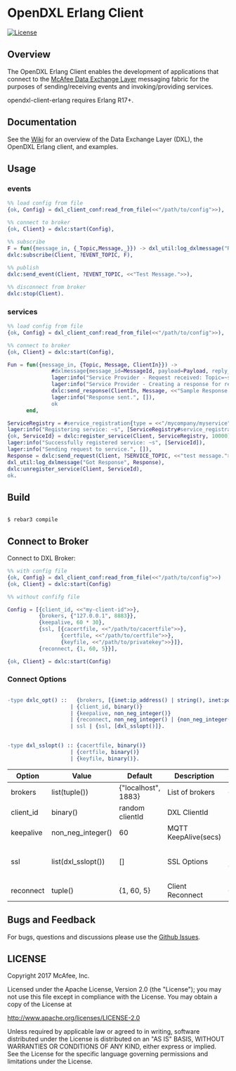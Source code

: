 # OpenDXL Erlang Client
[![License](https://img.shields.io/badge/License-Apache%202.0-blue.svg)](https://opensource.org/licenses/Apache-2.0)

## Overview

The OpenDXL Erlang Client enables the development of applications that connect to the [McAfee Data Exchange Layer](http://www.mcafee.com/us/solutions/data-exchange-layer.aspx) messaging fabric for the purposes of sending/receiving events and invoking/providing services.

opendxl-client-erlang requires Erlang R17+.

## Documentation

See the [Wiki](https://github.com/waymirec/opendxl-client-erlang/wiki) for an overview of the Data Exchange Layer (DXL), the OpenDXL Erlang client, and examples.

## Usage

### events
```erlang
%% load config from file
{ok, Config} = dxl_client_conf:read_from_file(<<"/path/to/config">>),

%% connect to broker
{ok, Client} = dxlc:start(Config),

%% subscribe
F = fun({message_in, {_Topic,Message,_}}) -> dxl_util:log_dxlmessage("Received Event", Message) end,
dxlc:subscribe(Client, ?EVENT_TOPIC, F),
    
%% publish
dxlc:send_event(Client, ?EVENT_TOPIC, <<"Test Message.">>),

%% disconnect from broker
dxlc:stop(Client).
```

### services
```erlang
%% load config from file
{ok, Config} = dxl_client_conf:read_from_file(<<"/path/to/config">>),

%% connect to broker
{ok, Client} = dxlc:start(Config),

Fun = fun({message_in, {Topic, Message, ClientIn}}) ->
              #dxlmessage{message_id=MessageId, payload=Payload, reply_to_topic=ReplyToTopic} = Message,
              lager:info("Service Provider - Request received: Topic=~s, ID=~s, Payload=~s", [Topic, MessageId, Payload]),
              lager:info("Service Provider - Creating a response for request ~s on ~s.", [MessageId, ReplyToTopic]),
              dxlc:send_response(ClientIn, Message, <<"Sample Response Payload"/utf8>>),
              lager:info("Response sent.", []),
              ok
 	  end,

ServiceRegistry = #service_registration{type = <<"/mycompany/myservice">>, topics=#{?SERVICE_TOPIC => Fun}},
lager:info("Registering service: ~s", [ServiceRegistry#service_registration.type]),
{ok, ServiceId} = dxlc:register_service(Client, ServiceRegistry, 10000), 
lager:info("Successfully registered service: ~s", [ServiceId]),
lager:info("Sending request to service.", []),
Response = dxlc:send_request(Client, ?SERVICE_TOPIC, <<"test message.">>),
dxl_util:log_dxlmessage("Got Response", Response),
dxlc:unregister_service(Client, ServiceId),
ok.
```

## Build
```

$ rebar3 compile

```

## Connect to Broker

Connect to DXL Broker:

```erlang
%% with config file
{ok, Config} = dxl_client_conf:read_from_file(<<"/path/to/config">>)
{ok, Client} = dxlc:start(Config)
```
```erlang
%% without confifg file

Config = [{client_id, <<"my-client-id">>},
          {brokers, {"127.0.0.1", 8883}},
          {keepalive, 60 * 30},
          {ssl, [{cacertfile, <<"/path/to/cacertfile">>},
                 {certfile, <<"/path/to/certfile">>},
                 {keyfile, <<"/path/to/privatekey">>}]},
          {reconnect, {1, 60, 5}}],

{ok, Client} = dxlc:start(Config)

```

### Connect Options

```erlang

-type dxlc_opt() ::   {brokers, [{inet:ip_address() | string(), inet:port_number()}]}
                    | {client_id, binary()}
                    | {keepalive, non_neg_integer()}
                    | {reconnect, non_neg_integer() | {non_neg_integer(), non_neg_integer()} | false}
                    | ssl | {ssl, [dxl_sslopt()]}.
                  

-type dxl_sslopt() :: {cacertfile, binary()}
                    | {certfile, binary()}
                    | {keyfile, binary()}.
```

Option | Value | Default | Description | Example
-------|-------|---------|-------------|---------
brokers | list(tuple()) | {"localhost", 1883} | List of brokers | {"localhost", 1883}
client_id | binary() | random clientId | DXL ClientId | <<"slimpleClientId">>
keepalive | non_neg_integer() | 60 | MQTT KeepAlive(secs) 
ssl | list(dxl_sslopt()) | [] | SSL Options | [{certfile, "path/to/ssl.crt"}, {keyfile,  "path/to/ssl.key"}]}]
reconnect | tuple() | {1, 60, 5} | Client Reconnect | {1, 60, 5}


## Bugs and Feedback

For bugs, questions and discussions please use the [Github Issues](https://github.com/waymirec/opendxl-client-erlang/issues).

## LICENSE

Copyright 2017 McAfee, Inc.

Licensed under the Apache License, Version 2.0 (the "License"); you may not use this file except in compliance with the License. You may obtain a copy of the License at

http://www.apache.org/licenses/LICENSE-2.0

Unless required by applicable law or agreed to in writing, software distributed under the License is distributed on an "AS IS" BASIS, WITHOUT WARRANTIES OR CONDITIONS OF ANY KIND, either express or implied. See the License for the specific language governing permissions and limitations under the License.